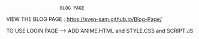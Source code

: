                         BLOG PAGE

VIEW THE BLOG PAGE :  https://sven-sam.github.io/Blog-Page/


TO USE LOGIN PAGE --> ADD ANIME.HTML and STYLE.CSS and SCRIPT.JS
